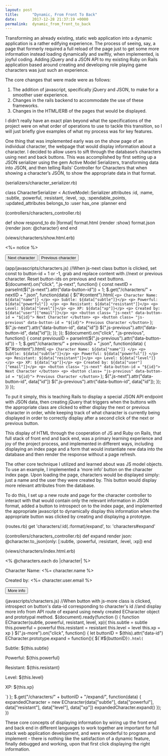 ```yaml
---
layout: post
title:      "Dynamic, From Front To Back"
date:       2017-12-28 21:37:19 +0000
permalink:  dynamic_from_front_to_back
---
```



Transforming an already existing, static web application into a dynamic application is a rather edifying experience. The process of seeing, say, a page that formerly required a full reload of the page just to get some more information instead loading dynamically and swiftly, when implemented, is joyful coding. Adding jQuery and a JSON API to my existing Ruby on Rails application based around creating and developing role playing game characters was just such an experience. 

The core changes that were made were as follows: 

1. The addition of javascript, specifically jQuery and JSON, to make for a smoother user experience. 
2. Changes in the rails backend to accommodate the use of these frameworks. 
3. Changes in the HTML/ERB of the pages that would be displayed. 

I didn’t really have an exact plan beyond what the specifications of the project were on what order of operations to use to tackle this transition, so I will just briefly give examples of what my process was for key features. 

One thing that was implemented early was on the show page of an individual character, the webpage that would display information about a character. I decided to allow users to sift through the database’s characters using next and back buttons. This was accomplished by first setting up a JSON serializer using the gem Active Model Serializers, transforming data into JSON, and then telling Rails’ Controller for Characters that when showing a character’s JSON, to show the appropriate data in that format. 

(serializers/character_serializer.rb)

class CharacterSerializer < ActiveModel::Serializer
  attributes :id, :name, :subtle, :powerful, :resistant, :level, :xp, :spendable_points, :updated_attributes
  belongs_to :user
  has_one :planner
end

(controllers/characters_controller.rb)

def show
    respond_to do |format|
      format.html {render :show}
      format.json {render json: @character}
    end
  end

(views/characters/show.html.erb)
<p id="notice"><%= notice %></p>


<div class= "js-character">
</div>
<button class= "js-next" data-id="<%= @character.id%>" > Next character</button>
<button class= "js-previous" data-id="<%= @character.id%>"> Previous character </button>

(app/javascripts/characters.js)
//When js-next class button is clicked, set const to button-id + 1 or -1, grab and replace content with
  //next or previous character. Reset button-ids on previous and next buttons.
      $(document).on("click", ".js-next", function() {
        const nextID = parseInt($(".js-next").attr("data-button-id")) + 1;
        $.get("/characters/" + nextID + ".json", function(data) {
          $("#content").html(
          `<p> Character Name: ${data["name"]} </p>
           <p> Subtle: ${data["subtle"]}</p>
           <p> Powerful: ${data["powerful"]} </p>
           <p> Resistant: ${data["resistant"]}</p>
           <p> Level: ${data["level"]}</p>
           <p> XP: ${data["xp"]}</p>
           <p> Created by: ${data["user"]["email"]}</p>
           <p> <button class= "js-next" data-button-id = "${id}"> Next Character </button>
           <p> <button class= "js-previous" data-button-id = "${id}"> Previous Character </button>`
          );
          $(".js-next").attr("data-button-id", data["id"])
          $(".js-previous").attr("data-button-id", data["id"]);
        });
      });
      $(document).on("click", ".js-previous", function() {
        const previousID = parseInt($(".js-previous").attr("data-button-id")) - 1;
        $.get("/characters/" + previousID + ".json", function(data) {
          $("#content").html(
          `<p> Character Name: ${data["name"]} </p>
           <p> Subtle: ${data["subtle"]}</p>
           <p> Powerful: ${data["powerful"]} </p>
           <p> Resistant: ${data["resistant"]}</p>
           <p> Level: ${data["level"]}</p>
           <p> XP: ${data["xp"]}</p>
           <p> Created by: ${data["user"]["email"]}</p>
           <p> <button class= "js-next" data-button-id = "${id}"> Next Character </button>
           <p> <button class= "js-previous" data-button-id = "${id}"> Previous Character </button>`
          );
          $(".js-next").attr("data-button-id", data["id"])
          $(".js-previous").attr("data-button-id", data["id"]);
        });
      })
    });

To put it simply, this is teaching Rails to display a special JSON API endpoint with JSON data, then creating jQuery that triggers when the buttons with the appropriate class are clicked to either display the next or previous character in order, while keeping track of what character is currently being displayed in order to correctly display after a second click of the next or previous button. 

This display of HTML through the cooperation of JS and Ruby on Rails, that full stack of front end and back end, was a primary learning experience and joy of the project process, and implemented in different ways, including displaying an index page and a form that would instantiate new data into the database and then render the response without a page refresh. 

The other core technique I utilized and learned about was JS model objects. To use an example, I implemented a ‘more info’ button on the character index page. Upon loading the page, characters would be displayed simply: just a name and the user they were created by. This button would display more relevant attributes from the database. 

To do this, I set up a new route and page for the character controller to interact with that would contain only the relevant information in JSON format, added a button to introspect on to the index page, and implemented the appropriate javascript to dynamically display this information when the appropriate button was clicked by creating and displaying a prototype.

(routes.rb)
get 'characters/:id(.:format)/expand', to: 'characters#expand'

(controllers/characters_controller.rb)
def expand
      render json: @character.to_json(only: [:subtle, :powerful, :resistant, :level, :xp])
    end

(views/characters/index.html.erb)
<tbody>
    <% @characters.each do |character| %>
      <p> Character Name: <%= character.name %> </p>
      <p> Created by: <%= character.user.email %></p>
      <div class= "js-expand" id="<%=character.id%>" >
      </div>
      <p> <button class= "js-more" data-id="<%=character.id%>"> More info </button>

(javascripts/characters.js)
//When button with js-more class is clicked, introspect on button's data-id corresponding to character's id
//and display more info from API route of expand using newly created ECharacter object and prototypal method.
  $(document).ready(function () {
    function ECharacter(subtle, powerful, resistant, level, xp){
      this.subtle = subtle
      this.powerful = powerful
      this.resistant = resistant
      this.level = level
      this.xp = xp
    }
  $(".js-more").on("click", function() {
    let buttonID = $(this).attr("data-id")
    ECharacter.prototype.expand = function(){
      $(`#${buttonID}`).html(
        `<p> Subtle: ${this.subtle}</p>
         <p> Powerful: ${this.powerful} </p>
         <p> Resistant: ${this.resistant}</p>
         <p> Level: ${this.level}</p>
         <p> XP: ${this.xp}</p>`)
       };
    $.get("/characters/" + buttonID + "/expand/", function(data) {
      expandedCharacter = new ECharacter(data["subtle"], data["powerful"], data["resistant"],
      data["level"], data["xp"])
      expandedCharacter.expand()
     });
   })

These core concepts of displaying information by wiring up the front end and back end in different languages to work together are important for full stack web application development, and were wonderful to program and implement - there is nothing like the satisfaction of a dynamic feature, finally debugged and working, upon that first click displaying the right information. 
